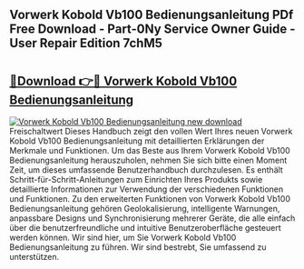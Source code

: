 ## Vorwerk Kobold Vb100 Bedienungsanleitung PDf Free Download - Part-0Ny Service Owner Guide - User Repair Edition 7chM5

# <h2><a href="http://df5mnu.blite.top/?on=Vorwerk+Kobold+Vb100+Bedienungsanleitung">🔗Download 👉🔴 Vorwerk Kobold Vb100 Bedienungsanleitung</a></h2>

[![Vorwerk Kobold Vb100 Bedienungsanleitung new download](https://i.imgur.com/lujVjoI.png)](http://df5mnu.blite.top/?on=Vorwerk+Kobold+Vb100+Bedienungsanleitung)
Freischaltwert Dieses Handbuch zeigt den vollen Wert Ihres neuen Vorwerk Kobold Vb100 Bedienungsanleitung mit detaillierten Erklärungen der Merkmale und Funktionen. Um das Beste aus Ihrem Vorwerk Kobold Vb100 Bedienungsanleitung herauszuholen, nehmen Sie sich bitte einen Moment Zeit, um dieses umfassende Benutzerhandbuch durchzulesen. Es enthält Schritt-für-Schritt-Anleitungen zum Einrichten Ihres Produkts sowie detaillierte Informationen zur Verwendung der verschiedenen Funktionen und Funktionen. Zu den erweiterten Funktionen von Vorwerk Kobold Vb100 Bedienungsanleitung gehören Geolokalisierung, intelligente Warnungen, anpassbare Designs und Synchronisierung mehrerer Geräte, die alle einfach über die benutzerfreundliche und intuitive Benutzeroberfläche gesteuert werden können. Wir sind hier, um Sie Vorwerk Kobold Vb100 Bedienungsanleitung zu führen. Wir sind bestrebt, Sie umfassend zu unterstützen.
